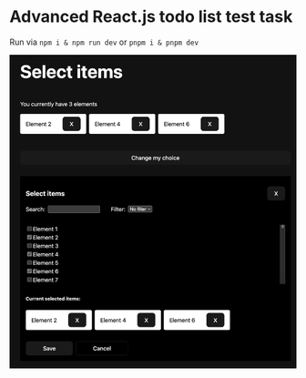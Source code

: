 # Advanced React.js todo list test task

Run via `npm i & npm run dev` or `pnpm i & pnpm dev`

![UI](src/assets/ui.png)
